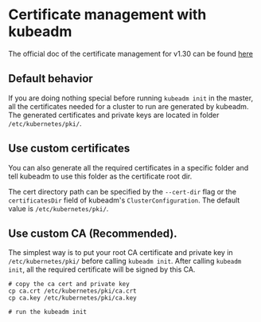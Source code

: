 # Certificate management with kubeadm

The official doc of the certificate management for v1.30 can be found [here](https://v1-30.docs.kubernetes.io/docs/tasks/administer-cluster/kubeadm/kubeadm-certs/) 


## Default behavior

If you are doing nothing special before running `kubeadm init` in the master, all the certificates needed for a cluster
to run are generated by kubeadm. The generated certificates and private keys are located in folder `/etc/kubernetes/pki/`.

## Use custom certificates

You can also generate all the required certificates in a specific folder and tell kubeadm to use this folder as 
the certificate root dir.

The cert directory path can be specified by the `--cert-dir` flag or the `certificatesDir` field of 
kubeadm's `ClusterConfiguration`. The default value is `/etc/kubernetes/pki/`.

## Use custom CA (Recommended).

The simplest way is to put your root CA certificate and private key in `/etc/kubernetes/pki/` before calling 
`kubeadm init`. After calling `kubeadm init`, all the required certificate will be signed by this CA.

```shell
# copy the ca cert and private key
cp ca.crt /etc/kubernetes/pki/ca.crt
cp ca.key /etc/kubernetes/pki/ca.key

# run the kubeadm init
```

